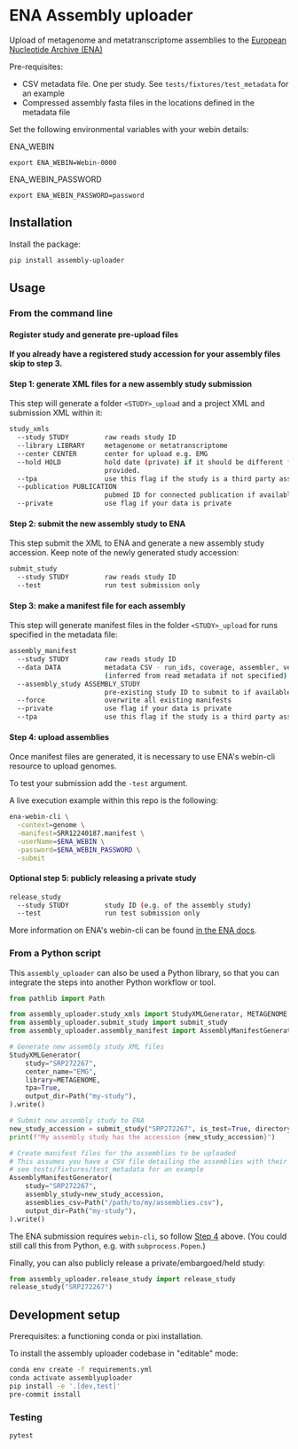 # ENA Assembly uploader
Upload of metagenome and metatranscriptome assemblies to the [European Nucleotide Archive (ENA)](https://www.ebi.ac.uk/ena)

Pre-requisites:
- CSV metadata file. One per study. See `tests/fixtures/test_metadata` for an example
- Compressed assembly fasta files in the locations defined in the metadata file

Set the following environmental variables with your webin details:

ENA_WEBIN
```
export ENA_WEBIN=Webin-0000
```

ENA_WEBIN_PASSWORD
```
export ENA_WEBIN_PASSWORD=password
```

## Installation

Install the package:

```bash
pip install assembly-uploader
```

## Usage
### From the command line
#### Register study and generate pre-upload files

**If you already have a registered study accession for your assembly files skip to step 3.**

#### Step 1: generate XML files for a new assembly study submission
This step will generate a folder `<STUDY>_upload` and a project XML and submission XML within it:

```bash
study_xmls
  --study STUDY         raw reads study ID
  --library LIBRARY     metagenome or metatranscriptome
  --center CENTER       center for upload e.g. EMG
  --hold HOLD           hold date (private) if it should be different from the provided study in format dd-mm-yyyy. Will inherit the release date of the raw read study if not
                        provided.
  --tpa                 use this flag if the study is a third party assembly. Default False
  --publication PUBLICATION
                        pubmed ID for connected publication if available
  --private             use flag if your data is private
```

#### Step 2: submit the new assembly study to ENA

This step submit the XML to ENA and generate a new assembly study accession. Keep note of the newly generated study accession:

```bash
submit_study
  --study STUDY         raw reads study ID
  --test                run test submission only
```

#### Step 3: make a manifest file for each assembly

This step will generate manifest files in the folder `<STUDY>_upload` for runs specified in the metadata file:

```bash
assembly_manifest
  --study STUDY         raw reads study ID
  --data DATA           metadata CSV - run_ids, coverage, assembler, version, filepath and optionally sequencer 
                        (inferred from read metadata if not specified)
  --assembly_study ASSEMBLY_STUDY
                        pre-existing study ID to submit to if available. Must exist in the webin account
  --force               overwrite all existing manifests
  --private             use flag if your data is private
  --tpa                 use this flag if the study is a third party assembly. Default False
```

#### Step 4: upload assemblies

Once manifest files are generated, it is necessary to use ENA's webin-cli resource to upload genomes.

To test your submission add the `-test` argument.

A live execution example within this repo is the following:
```bash
ena-webin-cli \
  -context=genome \
  -manifest=SRR12240187.manifest \
  -userName=$ENA_WEBIN \
  -password=$ENA_WEBIN_PASSWORD \
  -submit
```

#### Optional step 5: publicly releasing a private study
```bash
release_study
  --study STUDY         study ID (e.g. of the assembly study)
  --test                run test submission only
```

More information on ENA's webin-cli can be found [in the ENA docs](<https://ena-docs.readthedocs.io/en/latest/submit/general-guide/webin-cli.html>).

### From a Python script
This `assembly_uploader` can also be used a Python library, so that you can integrate the steps into another Python workflow or tool.

```python
from pathlib import Path

from assembly_uploader.study_xmls import StudyXMLGenerator, METAGENOME
from assembly_uploader.submit_study import submit_study
from assembly_uploader.assembly_manifest import AssemblyManifestGenerator

# Generate new assembly study XML files
StudyXMLGenerator(
    study="SRP272267",
    center_name="EMG",
    library=METAGENOME,
    tpa=True,
    output_dir=Path("my-study"),
).write()

# Submit new assembly study to ENA
new_study_accession = submit_study("SRP272267", is_test=True, directory=Path("my-study"))
print(f"My assembly study has the accession {new_study_accession}")

# Create manifest files for the assemblies to be uploaded
# This assumes you have a CSV file detailing the assemblies with their assembler and coverage metadata
# see tests/fixtures/test_metadata for an example
AssemblyManifestGenerator(
    study="SRP272267",
    assembly_study=new_study_accession,
    assemblies_csv=Path("/path/to/my/assemblies.csv"),
    output_dir=Path("my-study"),
).write()
```

The ENA submission requires `webin-cli`, so follow [Step 4](#step-4-upload-assemblies) above.
(You could still call this from Python, e.g. with `subprocess.Popen`.)

Finally, you can also publicly release a private/embargoed/held study:
```python
from assembly_uploader.release_study import release_study
release_study("SRP272267")
```

## Development setup
Prerequisites: a functioning conda or pixi installation.

To install the assembly uploader codebase in "editable" mode:

```bash
conda env create -f requirements.yml
conda activate assemblyuploader
pip install -e '.[dev,test]'
pre-commit install
```

### Testing
```
pytest
```
